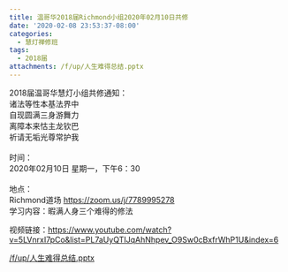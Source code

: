 ```yaml
---
title: 温哥华2018届Richmond小组2020年02月10日共修
date: '2020-02-08 23:53:37-08:00'
categories:
  - 慧灯禅修班
tags:
  - 2018届
attachments: /f/up/人生难得总结.pptx
---
```

2018届温哥华慧灯小组共修通知：\
诸法等性本基法界中\
自现圆满三身游舞力\
离障本来怙主龙钦巴\
祈请无垢光尊常护我\
\
时间：\
2020年02月10日 星期一，下午6：30\
\
地点：\
Richmond道场 
<https://zoom.us/j/7789995278>
\
学习内容：暇满人身三个难得的修法

视频链接：<https://www.youtube.com/watch?v=5LVnrxI7pCo&list=PL7aUyQTIJqAhNhpev_O9Sw0cBxfrWhP1U&index=6>


[/f/up/人生难得总结.pptx](/f/up/人生难得总结.pptx)

